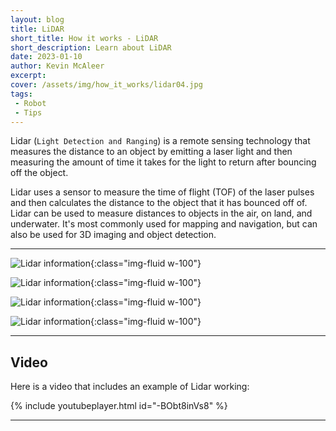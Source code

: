 ```yaml
---
layout: blog
title: LiDAR
short_title: How it works - LiDAR
short_description: Learn about LiDAR
date: 2023-01-10
author: Kevin McAleer
excerpt:
cover: /assets/img/how_it_works/lidar04.jpg
tags:
 - Robot
 - Tips
---
```


Lidar (`Light Detection and Ranging`) is a remote sensing technology that measures the distance to an object by emitting a laser light and then measuring the amount of time it takes for the light to return after bouncing off the object.

Lidar uses a sensor to measure the time of flight (TOF) of the laser pulses and then calculates the distance to the object that it has bounced off of. Lidar can be used to measure distances to objects in the air, on land, and underwater. It's most commonly used for mapping and navigation, but can also be used for 3D imaging and object detection.

---

![Lidar information](/assets/img/how_it_works/lidar01.jpg){:class="img-fluid w-100"}

![Lidar information](/assets/img/how_it_works/lidar02.jpg){:class="img-fluid w-100"}

![Lidar information](/assets/img/how_it_works/lidar03.jpg){:class="img-fluid w-100"}

![Lidar information](/assets/img/how_it_works/lidar04.jpg){:class="img-fluid w-100"}

---

## Video

Here is a video that includes an example of Lidar working:

{% include youtubeplayer.html id="-BObt8inVs8" %}

---
